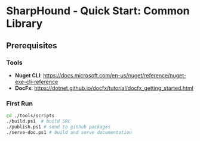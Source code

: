 # SharpHound - Quick Start: Common Library

## Prerequisites

### Tools

* **Nuget CLI**: https://docs.microsoft.com/en-us/nuget/reference/nuget-exe-cli-reference
* **DocFx**: https://dotnet.github.io/docfx/tutorial/docfx_getting_started.html

### First Run

```bash
cd ./tools/scripts
./build.ps1  # build SRC
./publish.ps1 # send to github packages
./serve-doc.ps1 # build and serve documentation
```
